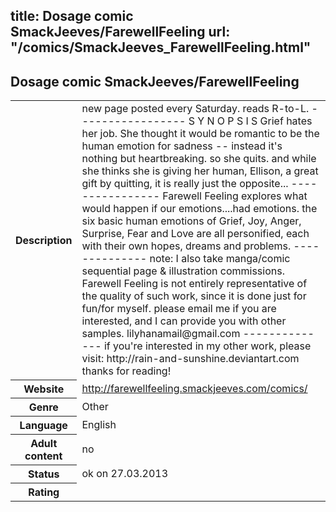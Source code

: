 title: Dosage comic SmackJeeves/FarewellFeeling
url: "/comics/SmackJeeves_FarewellFeeling.html"
---
Dosage comic SmackJeeves/FarewellFeeling
-----------------------------------------

<table class="comicinfo">
<tr>
<th>Description</th><td>new page posted every Saturday. reads R-to-L. ----------------- S Y N O P S I S Grief hates her job. She thought it would be romantic to be the human emotion for sadness -- instead it's nothing but heartbreaking. so she quits. and while she thinks she is giving her human, Ellison, a great gift by quitting, it is really just the opposite... ---------------- Farewell Feeling explores what would happen if our emotions....had emotions. the six basic human emotions of Grief, Joy, Anger, Surprise, Fear and Love are all personified, each with their own hopes, dreams and problems. -------------- note: I also take manga/comic sequential page &amp; illustration commissions. Farewell Feeling is not entirely representative of the quality of such work, since it is done just for fun/for myself. please email me if you are interested, and I can provide you with other samples. lilyhanamail@gmail.com -------------- if you're interested in my other work, please visit: http://rain-and-sunshine.deviantart.com thanks for reading!</td>
</tr>
<tr>
<th>Website</th><td><a href="http://farewellfeeling.smackjeeves.com/comics/">http://farewellfeeling.smackjeeves.com/comics/</a></td>
</tr>
<tr>
<th>Genre</th><td>Other</td>
</tr>
<tr>
<th>Language</th><td>English</td>
</tr>
<tr>
<th>Adult content</th><td>no</td>
</tr>
<tr>
<th>Status</th><td>ok on 27.03.2013</td>
</tr>
<tr>
<th>Rating</th><td><div class="g-plusone" data-size="standard" data-annotation="bubble"
 data-href="http://farewellfeeling.smackjeeves.com/comics/"></div></td>
</tr>
</table>
<script type="text/javascript">
  (function() {
    var po = document.createElement('script'); po.type = 'text/javascript'; po.async = true;
    po.src = 'https://apis.google.com/js/plusone.js';
    var s = document.getElementsByTagName('script')[0]; s.parentNode.insertBefore(po, s);
  })();
</script>
